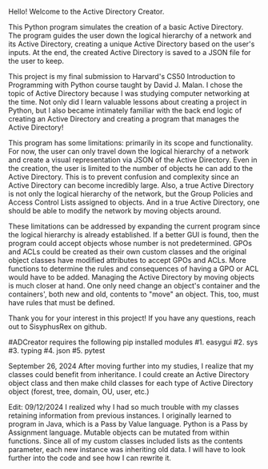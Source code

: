 Hello! Welcome to the Active Directory Creator.

This Python program simulates the creation of a basic Active Directory.  
The program guides the user down the logical hierarchy of a network and its Active Directory, 
creating a unique Active Directory based on the user's inputs.
At the end, the created Active Directory is saved to a JSON file for the user to keep.


This project is my final submission to Harvard's CS50 Introduction to Programming with Python course taught by David J. Malan.
I chose the topic of Active Directory because I was studying computer networking at the time.
Not only did I learn valuable lessons about creating a project in Python, but I also became intimately familiar
with the back end logic of creating an Active Directory and creating a program that manages the Active Directory!

This program has some limitations: primarily in its scope and functionality.  For now, the user can only travel down
the logical hierarchy of a network and create a visual representation via JSON of the Active Directory.  Even in 
the creation, the user is limited to the number of objects he can add to the Active Directory.  This is to prevent
confusion and complexity since an Active Directory can become incredibly large.  Also, a true Active Directory
is not only the logical hierarchy of the network, but the Group Policies and Access Control Lists assigned to objects.  And in
a true Active Directory, one should be able to modify the network by moving objects around.

These limitations can be addressed by expanding the current program since the logical hierarchy is already established.  If
a better GUI is found, then the program could accept objects whose number is not predetermined.  GPOs and ACLs could be created as
their own custom classes and the original object classes have modified attributes to accept GPOs and ACLs.  More functions to determine 
the rules and consequences of having a GPO or ACL would have to be added.  Managing the Active Directory by moving objects is
much closer at hand.  One only need change an object's container and the containers', both new and old, contents to "move" an object.
This, too, must have rules that must be defined.

Thank you for your interest in this project!
If you have any questions, reach out to SisyphusRex on github.

#ADCreator requires the following pip installed modules
#1. easygui
#2. sys
#3. typing
#4. json
#5. pytest

September 26, 2024
After moving further into my studies, I realize that my classes could benefit from inheritance.  I could create an Active Directory object class and then make child classes for each type of Active Directory object (forest, tree, domain, OU, user, etc.)

Edit: 09/12/2024
I realized why I had so much trouble with my classes retaining information from previous instances.  I originally learned to program in Java, which is a Pass by Value language.  Python is a Pass by Assignment language.  Mutable objects can be mutated from within functions.  Since all of my custom classes included lists as the contents parameter, each new instance was inheriting old data.  I will have to look further into the code and see how I can rewrite it.
